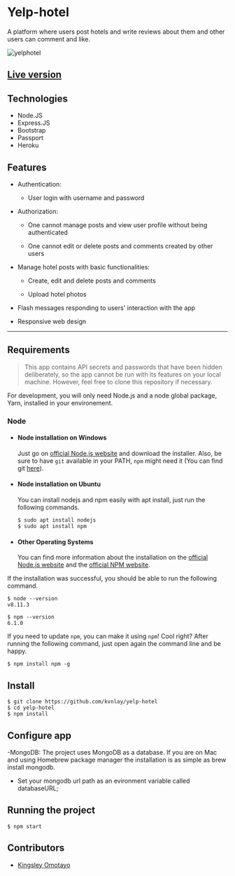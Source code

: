 # Yelp-hotel

A platform where users post hotels and write reviews about them and other users can comment and like.

![yelphotel](https://user-images.githubusercontent.com/21004010/65952632-261a3a80-e43a-11e9-9ca1-a16691d3495e.png)

## [Live version](https://polar-citadel-56618.herokuapp.com/)

## Technologies
- Node.JS
- Express.JS
- Bootstrap
- Passport
- Heroku

## Features

* Authentication:
  
  * User login with username and password

* Authorization:

  * One cannot manage posts and view user profile without being authenticated

  * One cannot edit or delete posts and comments created by other users

* Manage hotel posts with basic functionalities:

  * Create, edit and delete posts and comments

  * Upload hotel photos

* Flash messages responding to users' interaction with the app

* Responsive web design

---
## Requirements

> This app contains API secrets and passwords that have been hidden deliberately, so the app cannot be run with its features on your local machine. However, feel free to clone this repository if necessary.

For development, you will only need Node.js and a node global package, Yarn, installed in your environement.

### Node
- #### Node installation on Windows

  Just go on [official Node.js website](https://nodejs.org/) and download the installer.
Also, be sure to have `git` available in your PATH, `npm` might need it (You can find git [here](https://git-scm.com/)).

- #### Node installation on Ubuntu

  You can install nodejs and npm easily with apt install, just run the following commands.

      $ sudo apt install nodejs
      $ sudo apt install npm

- #### Other Operating Systems
  You can find more information about the installation on the [official Node.js website](https://nodejs.org/) and the [official NPM website](https://npmjs.org/).

If the installation was successful, you should be able to run the following command.

    $ node --version
    v8.11.3

    $ npm --version
    6.1.0

If you need to update `npm`, you can make it using `npm`! Cool right? After running the following command, just open again the command line and be happy.

    $ npm install npm -g


## Install

    $ git clone https://github.com/kvnlay/yelp-hotel
    $ cd yelp-hotel
    $ npm install

## Configure app

-MongoDB: The project uses MongoDB as a database. If you are on Mac and using Homebrew package manager the installation is as simple as brew install mongodb.
- Set your mongodb url path as an evironment variable called databaseURL;

## Running the project

    $ npm start

## Contributors
- [Kingsley Omotayo](https://github.com/kvnlay)
